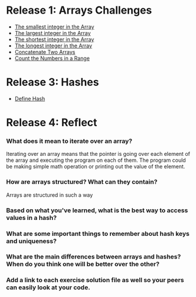 # Release 1: Arrays Challenges

* [The smallest integer in the Array](https://github.com/f-ocal/phase-0/blob/master/week-4/smallest-integer/my_solution.rb)
* [The largest integer in the Array](https://github.com/f-ocal/phase-0/blob/master/week-4/largest-integer/my_solution.rb)
* [The shortest integer in the Array](https://github.com/f-ocal/phase-0/blob/master/week-4/shortest-string/my_solution.rb)
* [The longest integer in the Array](https://github.com/f-ocal/phase-0/blob/master/week-4/longest-string/my_solution.rb)
* [Concatenate Two Arrays](https://github.com/f-ocal/phase-0/blob/master/week-4/concatenate-arrays/my_solution.rb)
* [Count the Numbers in a Range](https://github.com/f-ocal/phase-0/blob/master/week-4/count-between/my_solution.rb)

# Release 3: Hashes
* [Define Hash](https://github.com/f-ocal/phase-0/blob/master/week-4/hash.rb)

# Release 4: Reflect

### What does it mean to iterate over an array?
Iterating over an array means that the pointer is going over each element of the array and executing the program on each of them. The program could be making simple math operation or printing out the value of the element.

### How are arrays structured? What can they contain?
  Arrays are structured in such a way
### Based on what you've learned, what is the best way to access values in a hash?
### What are some important things to remember about hash keys and uniqueness?
### What are the main differences between arrays and hashes? When do you think one will be better over the other?
### Add a link to each exercise solution file as well so your peers can easily look at your code.
